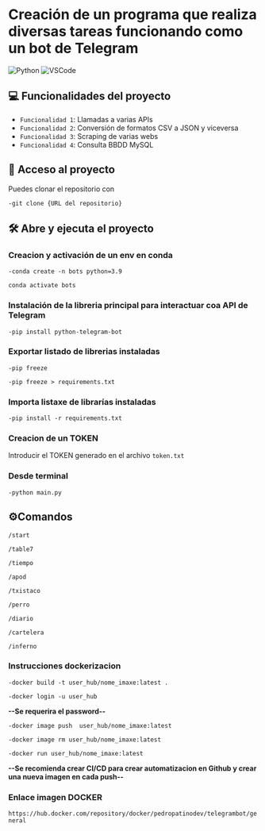 # Creación de un programa que realiza diversas tareas funcionando como un bot de Telegram

![Python](https://img.shields.io/badge/Python-FFD43B?style=for-the-badge&logo=python&logoColor=blue)
![VSCode](https://img.shields.io/badge/VSCode-0078D4?style=for-the-badge&logo=visual%20studio%20code&logoColor=white)

## 💻 Funcionalidades del proyecto

- `Funcionalidad 1`: Llamadas a varias APIs  
- `Funcionalidad 2`: Conversión de formatos CSV a JSON y viceversa  
- `Funcionalidad 3`: Scraping de varias webs  
- `Funcionalidad 4`: Consulta BBDD MySQL

## 📁 Acceso al proyecto

Puedes clonar el repositorio con 

`-git clone {URL del repositorio}`

## 🛠️ Abre y ejecuta el proyecto

### Creacion y activación de un env en conda

`-conda create -n bots python=3.9`

`conda activate bots`

### Instalación de la libreria principal para interactuar coa API de Telegram

`-pip install python-telegram-bot`

### Exportar listado de librerias instaladas

`-pip freeze`

`-pip freeze > requirements.txt`

### Importa listaxe de librarías instaladas

`-pip install -r requirements.txt`

### Creacion de un TOKEN

Introducir el TOKEN generado en el archivo `token.txt`

### Desde terminal

`-python main.py`

## ⚙️Comandos

`/start`

`/table7`

`/tiempo`

`/apod`

`/txistaco`

`/perro`

`/diario`

`/cartelera`

`/inferno`

### Instrucciones dockerizacion

`-docker build -t user_hub/nome_imaxe:latest .`

`-docker login -u user_hub`

**--Se requerira el password--**

`-docker image push  user_hub/nome_imaxe:latest`

`-docker image rm user_hub/nome_imaxe:latest`

`-docker run user_hub/nome_imaxe:latest`

**--Se recomienda crear CI/CD para crear automatizacion en Github y crear una nueva imagen en cada push--**

### Enlace imagen DOCKER

`https://hub.docker.com/repository/docker/pedropatinodev/telegrambot/general`
